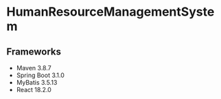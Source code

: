 # HumanResourceManagementSystem

## Frameworks
- Maven 3.8.7
- Spring Boot 3.1.0
- MyBatis 3.5.13
- React 18.2.0
